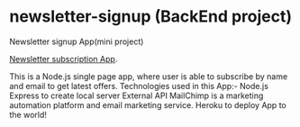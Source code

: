 # newsletter-signup (BackEnd project)

Newsletter signup App(mini project)

[Newsletter subscription App](https://evening-waters-40542.herokuapp.com/).

This is a Node.js single page app, where user is able to subscribe by name and email to get latest offers.
Technologies used in this App:-
Node.js 
Express to create local server
External API MailChimp is a marketing automation platform and email marketing service.
Heroku to deploy App to the world!
